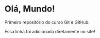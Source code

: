 # Olá, Mundo!
 Primeiro repositório do curso Git e GitHub.

Essa linha foi adicionada diretamente no site!
